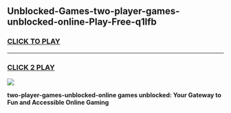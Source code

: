 
## Unblocked-Games-two-player-games-unblocked-online-Play-Free-q1lfb
<h3>
<a href="https://premium76.site?title=two-player-games-unblocked-online&ref=18A1">CLICK TO PLAY</a></h3>
<hr>

<h3>
<a href="https://premium76.site?title=two-player-games-unblocked-online&ref=18A1">CLICK 2 PLAY</a>
  
</h3>

<a href="https://premium76.site?title=two-player-games-unblocked-online&ref=18A1"><img src="https://clearcache.store/games.png"></a>


**two-player-games-unblocked-online games unblocked: Your Gateway to Fun and Accessible Online Gaming**
